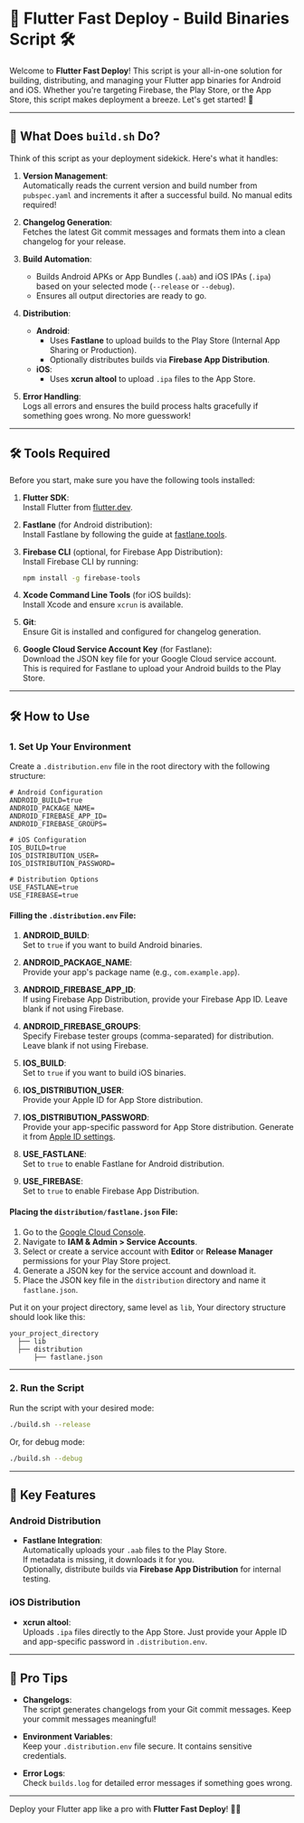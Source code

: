 # 🚀 Flutter Fast Deploy - Build Binaries Script 🛠️

Welcome to **Flutter Fast Deploy**! This script is your all-in-one solution for building, distributing, and managing your Flutter app binaries for Android and iOS. Whether you're targeting Firebase, the Play Store, or the App Store, this script makes deployment a breeze. Let's get started! 🌟

---

## 📜 What Does `build.sh` Do?

Think of this script as your deployment sidekick. Here's what it handles:

1. **Version Management**:  
   Automatically reads the current version and build number from `pubspec.yaml` and increments it after a successful build. No manual edits required!

2. **Changelog Generation**:  
   Fetches the latest Git commit messages and formats them into a clean changelog for your release.

3. **Build Automation**:  
   - Builds Android APKs or App Bundles (`.aab`) and iOS IPAs (`.ipa`) based on your selected mode (`--release` or `--debug`).
   - Ensures all output directories are ready to go.

4. **Distribution**:  
   - **Android**:  
     - Uses **Fastlane** to upload builds to the Play Store (Internal App Sharing or Production).  
     - Optionally distributes builds via **Firebase App Distribution**.
   - **iOS**:  
     - Uses **xcrun altool** to upload `.ipa` files to the App Store.

5. **Error Handling**:  
   Logs all errors and ensures the build process halts gracefully if something goes wrong. No more guesswork!

---

## 🛠️ Tools Required

Before you start, make sure you have the following tools installed:

1. **Flutter SDK**:  
   Install Flutter from [flutter.dev](https://flutter.dev/docs/get-started/install).

2. **Fastlane** (for Android distribution):  
   Install Fastlane by following the guide at [fastlane.tools](https://docs.fastlane.tools/getting-started/ios/setup/).

3. **Firebase CLI** (optional, for Firebase App Distribution):  
   Install Firebase CLI by running:  
   ```bash
   npm install -g firebase-tools
   ```

4. **Xcode Command Line Tools** (for iOS builds):  
   Install Xcode and ensure `xcrun` is available.

5. **Git**:  
   Ensure Git is installed and configured for changelog generation.

6. **Google Cloud Service Account Key** (for Fastlane):  
   Download the JSON key file for your Google Cloud service account. This is required for Fastlane to upload your Android builds to the Play Store.

---

## 🛠️ How to Use

### 1. Set Up Your Environment  

Create a `.distribution.env` file in the root directory with the following structure:

```env
# Android Configuration
ANDROID_BUILD=true
ANDROID_PACKAGE_NAME=
ANDROID_FIREBASE_APP_ID=
ANDROID_FIREBASE_GROUPS=

# iOS Configuration
IOS_BUILD=true
IOS_DISTRIBUTION_USER=
IOS_DISTRIBUTION_PASSWORD=

# Distribution Options
USE_FASTLANE=true
USE_FIREBASE=true
```

#### Filling the `.distribution.env` File:

1. **ANDROID_BUILD**:  
   Set to `true` if you want to build Android binaries.

2. **ANDROID_PACKAGE_NAME**:  
   Provide your app's package name (e.g., `com.example.app`).

3. **ANDROID_FIREBASE_APP_ID**:  
   If using Firebase App Distribution, provide your Firebase App ID. Leave blank if not using Firebase.

4. **ANDROID_FIREBASE_GROUPS**:  
   Specify Firebase tester groups (comma-separated) for distribution. Leave blank if not using Firebase.

5. **IOS_BUILD**:  
   Set to `true` if you want to build iOS binaries.

6. **IOS_DISTRIBUTION_USER**:  
   Provide your Apple ID for App Store distribution.

7. **IOS_DISTRIBUTION_PASSWORD**:  
   Provide your app-specific password for App Store distribution. Generate it from [Apple ID settings](https://support.apple.com/en-us/HT204397).

8. **USE_FASTLANE**:  
   Set to `true` to enable Fastlane for Android distribution.

9. **USE_FIREBASE**:  
   Set to `true` to enable Firebase App Distribution.

#### Placing the `distribution/fastlane.json` File:

1. Go to the [Google Cloud Console](https://console.cloud.google.com/).
2. Navigate to **IAM & Admin > Service Accounts**.
3. Select or create a service account with **Editor** or **Release Manager** permissions for your Play Store project.
4. Generate a JSON key for the service account and download it.
5. Place the JSON key file in the `distribution` directory and name it `fastlane.json`.

Put it on your project directory, same level as `lib`, Your directory structure should look like this:

```
your_project_directory
  ├── lib
  ├── distribution
      ├── fastlane.json
```

---

### 2. Run the Script  

Run the script with your desired mode:

```bash
./build.sh --release
```

Or, for debug mode:

```bash
./build.sh --debug
```

---

## 🌟 Key Features

### Android Distribution  
- **Fastlane Integration**:  
  Automatically uploads your `.aab` files to the Play Store.  
  If metadata is missing, it downloads it for you.  
  Optionally, distribute builds via **Firebase App Distribution** for internal testing.

### iOS Distribution  
- **xcrun altool**:  
  Uploads `.ipa` files directly to the App Store. Just provide your Apple ID and app-specific password in `.distribution.env`.

---

## 📝 Pro Tips

- **Changelogs**:  
  The script generates changelogs from your Git commit messages. Keep your commit messages meaningful!

- **Environment Variables**:  
  Keep your `.distribution.env` file secure. It contains sensitive credentials.

- **Error Logs**:  
  Check `builds.log` for detailed error messages if something goes wrong.

---

Deploy your Flutter app like a pro with **Flutter Fast Deploy**! 🚀✨

